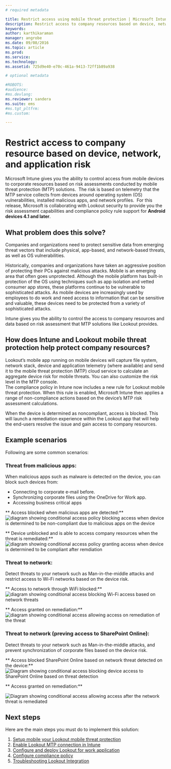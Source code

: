 ```yaml
---
# required metadata

title: Restrict access using mobile threat protection | Microsoft Intune
description: Restrict access to company resources based on device, network and application risk.
keywords:
author: karthikaraman
manager: angrobe
ms.date: 09/08/2016
ms.topic: article
ms.prod:
ms.service:
ms.technology:
ms.assetid: 725d9e40-e70c-461a-9413-72ff1b89a938

# optional metadata

#ROBOTS:
#audience:
#ms.devlang:
ms.reviewer: sandera
ms.suite: ems
#ms.tgt_pltfrm:
#ms.custom:

---
```


# Restrict access to company resource based on device, network, and application risk
Microsoft Intune gives you the ability to control access from mobile devices to corporate resources based on risk assessments conducted by mobile threat protection (MTP) solutions.  The risk is based on telemetry that the MTP service collects from devices around operating system (OS) vulnerabilities, installed malicious apps, and network profiles. 
For this release, Microsoft is collaborating with Lookout security to provide you the risk assessment capabilities and compliance policy rule support for **Android devices 4.1 and later**.
## What problem does this solve?
Companies and organizations need to protect sensitive data from emerging threat vectors that include physical, app-based, and network-based threats, as well as OS vulnerabilities.

Historically, companies and organizations have taken an aggressive position of protecting their PCs against malicious attacks. Mobile is an emerging area that often goes unprotected. Although the mobile platform has built-in protection of the OS using techniques such as app isolation and vetted consumer app stores, these platforms continue to be vulnerable to sophisticated attacks. As mobile devices are increasingly used by employees to do work and need access to information that can be sensitive and valuable, these devices need to be protected from a variety of sophisticated attacks.

Intune gives you the ability to control the access to company resources and data based on risk assessment that MTP solutions like Lookout provides.

## How does Intune and Lookout mobile threat protection help protect company resources?
Lookout’s mobile app running on mobile devices will capture file system, network stack, device and application telemetry (where available) and send it to the mobile threat protection (MTP) cloud service to calculate an aggregate device risk for mobile threats. You can also customize the risk level in the MTP console.  
The compliance policy in Intune now includes a new rule for Lookout mobile threat protection. When this rule is enabled, Microsoft Intune then applies a range of non-compliance actions based on the device’s MTP risk assessment calculations.

When the device is determined as noncompliant, access is blocked.   This will launch a remediation experience within the Lookout app that will help the end-users resolve the issue and gain access to company resources.

## Example scenarios
Following are some common scenarios:
### Threat from malicious apps:
When malicious apps such as malware is detected on the device, you can block such devices from:
* Connecting to corporate e-mail before.
* Synchronizing corporate files using the OneDrive for Work app.
* Accessing business critical apps

** Access blocked when malicious apps are detected:**
![diagram showing conditional access policy blocking access when device is determined to be non-compliant due to malicious apps on the device](../media/mtp/malicious-apps-blocked.png)

** Device unblocked and is able to access company resources when the threat is remediated:**
![diagram showing conditional access policy granting access when device is determined to be compliant after remdiation](../media/mtp/malicious-apps_unblocked.png)
### Threat to network:
Detect threats to your network such as Man-in-the-middle attacks and restrict access to Wi-Fi networks based on the device risk.

** Access to network through WiFi blocked:**
![diagram showing conditional access blocking Wi-Fi access based on network threats](../media/mtp/network-wifi-blocked.png)

** Access granted on remediation:**
![diagram showing conditional access allowing access on remediation of the threat](../media/mtp/network-wifi-unblocked.png)
### Threat to network (preving access to SharePoint Online):

Detect threats to your network such as Man-in-the-middle attacks, and prevent synchronization of corporate files based on the device risk.

**  Access blocked SharePoint Online based on network threat detected on the device:**
![Diagram showing conditional access blocking device access to SharePoint Online based on threat detection](../media/mtp/network-spo-blocked.png)

** Access granted on remediation:**

![Diagram showing conditional access allowing access after the network threat is remediated](../media/mtp/network-spo-unblocked.png)

## Next steps
Here are the main steps you must do to implement this solution:
1.	[Setup mobile your Lookout mobile threat protection](set-up-your-subscription-with-lookout-mtp.md)
2.	[Enable Lookout MTP connection in Intune](enable-lookout-mtp-connection-in-intune.md)
3.  [Configure and deploy Lookout for work application](configure-and-deploy-lookout-for-work-apps.md)
4.	[Configure compliance policy](enable-device-threat-protection-rule-in-compliance-policy.md)
5.	[Troubleshooting Lookout Integration](troubleshooting-lookout-integration.md)
